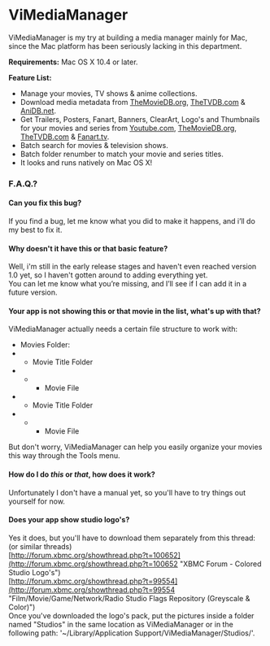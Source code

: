 # ViMediaManager #

ViMediaManager is my try at building a media manager mainly for Mac, since the Mac platform has been seriously lacking in this department.

**Requirements:**	Mac OS X 10.4 or later.

**Feature List:**

  * Manage your movies, TV shows & anime collections.
  * Download media metadata from [TheMovieDB.org](http://TheMovieDB.org "The Movie Database"), [TheTVDB.com](http://TheTVDB.com "The Television Database") & [AniDB.net](http://anidb.net "Anime Database").
  * Get Trailers, Posters, Fanart, Banners, ClearArt, Logo's and Thumbnails for your movies and series from [Youtube.com](http://Youtube.com "Youtube"), [TheMovieDB.org](http://TheMovieDB.org "The Movie Database"), [TheTVDB.com](http://TheTVDB.com "The Television Database") & [Fanart.tv](http://fanart.tv "Fanart Television").
  * Batch search for movies & television shows.
  * Batch folder renumber to match your movie and series titles.
  * It looks and runs natively on Mac OS X!

### F.A.Q.? ###

#### Can you fix this bug?
If you find a bug, let me know what you did to make it happens, and i’ll do my best to fix it.

#### Why doesn't it have this or that basic feature?
Well, i'm still in the early release stages and haven't even reached version 1.0 yet, so I haven't gotten around to adding everything yet.  
You can let me know what you’re missing, and I’ll see if I can add it in a future version.

#### Your app is not showing this or that movie in the list, what's up with that?
ViMediaManager actually needs a certain file structure to work with:

* Movies Folder:
* * Movie Title Folder
* * * Movie File
* * Movie Title Folder
* * * Movie File

But don't worry, ViMediaManager can help you easily organize your movies this way through the Tools menu.

#### How do I do _this_ or _that_, how does it work?
Unfortunately I don't have a manual yet, so you'll have to try things out yourself for now.

#### Does your app show studio logo's?
Yes it does, but you'll have to download them separately from this thread: (or similar threads)  
[http://forum.xbmc.org/showthread.php?t=100652](http://forum.xbmc.org/showthread.php?t=100652 "XBMC Forum - Colored Studio Logo's")  
[http://forum.xbmc.org/showthread.php?t=99554](http://forum.xbmc.org/showthread.php?t=99554 "Film/Movie/Game/Network/Radio Studio Flags Repository (Greyscale & Color)")  
Once you've downloaded the logo's pack, put the pictures inside a folder named "Studios" in the same location as ViMediaManager or in the following path: '~/Library/Application Support/ViMediaManager/Studios/'.